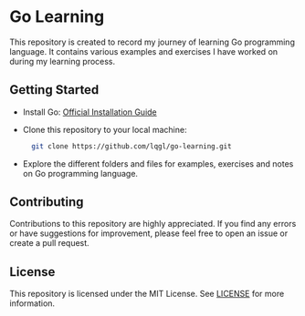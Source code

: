# Go Learning
This repository is created to record my journey of learning Go programming language. It contains various examples and exercises I have worked on during my learning process.

## Getting Started
- Install Go: [Official Installation Guide](https://go.dev/doc/install)

- Clone this repository to your local machine:
  ```bash
    git clone https://github.com/lqgl/go-learning.git
  ```
- Explore the different folders and files for examples, exercises and notes on Go programming language.

## Contributing
Contributions to this repository are highly appreciated. If you find any errors or have suggestions for improvement, please feel free to open an issue or create a pull request.

## License
This repository is licensed under the MIT License. See [LICENSE](https://opensource.org/license/mit/) for more information.

